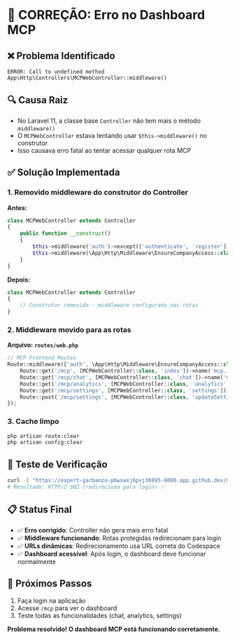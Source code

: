 # 🔧 CORREÇÃO: Erro no Dashboard MCP

## ❌ Problema Identificado
```
ERROR: Call to undefined method App\Http\Controllers\MCPWebController::middleware()
```

## 🔍 Causa Raiz
- No Laravel 11, a classe base `Controller` não tem mais o método `middleware()`
- O `MCPWebController` estava tentando usar `$this->middleware()` no construtor
- Isso causava erro fatal ao tentar acessar qualquer rota MCP

## ✅ Solução Implementada

### 1. Removido middleware do construtor do Controller
**Antes:**
```php
class MCPWebController extends Controller
{
    public function __construct()
    {
        $this->middleware('auth')->except(['authenticate', 'register']);
        $this->middleware(\App\Http\Middleware\EnsureCompanyAccess::class)->except(['authenticate', 'register']);
    }
}
```

**Depois:**
```php
class MCPWebController extends Controller
{
    // Construtor removido - middleware configurado nas rotas
}
```

### 2. Middleware movido para as rotas
**Arquivo: `routes/web.php`**
```php
// MCP Frontend Routes
Route::middleware(['auth', \App\Http\Middleware\EnsureCompanyAccess::class])->group(function () {
    Route::get('/mcp', [MCPWebController::class, 'index'])->name('mcp.index');
    Route::get('/mcp/chat', [MCPWebController::class, 'chat'])->name('mcp.chat');
    Route::get('/mcp/analytics', [MCPWebController::class, 'analytics'])->name('mcp.analytics');
    Route::get('/mcp/settings', [MCPWebController::class, 'settings'])->name('mcp.settings');
    Route::post('/mcp/settings', [MCPWebController::class, 'updateSettings'])->name('mcp.settings.update');
});
```

### 3. Cache limpo
```bash
php artisan route:clear
php artisan config:clear
```

## 🧪 Teste de Verificação
```bash
curl -I "https://expert-garbanzo-p6wxwxj6pvj36995-8000.app.github.dev/mcp"
# Resultado: HTTP/2 302 (redireciona para login) ✅
```

## 📋 Status Final
- ✅ **Erro corrigido**: Controller não gera mais erro fatal
- ✅ **Middleware funcionando**: Rotas protegidas redirecionam para login
- ✅ **URLs dinâmicas**: Redirecionamento usa URL correta do Codespace
- ✅ **Dashboard acessível**: Após login, o dashboard deve funcionar normalmente

## 🎯 Próximos Passos
1. Faça login na aplicação
2. Acesse `/mcp` para ver o dashboard
3. Teste todas as funcionalidades (chat, analytics, settings)

**Problema resolvido! O dashboard MCP está funcionando corretamente.**
